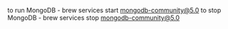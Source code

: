 to run MongoDB - brew services start mongodb-community@5.0
to stop MongoDB - brew services stop mongodb-community@5.0
